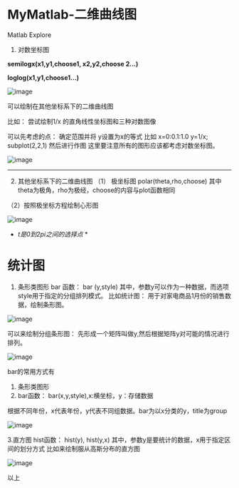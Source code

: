 # MyMatlab-二维曲线图
Matlab Explore 
1. 对数坐标图

**semilogx(x1,y1,choose1, x2,y2,choose 2...)**
  
  **loglog(x1,y1,choose1...)**

![image](https://user-images.githubusercontent.com/81022107/155873215-d14a88de-2b06-4ec1-81a3-121fdb3f2a20.png)

可以绘制在其他坐标系下的二维曲线图

比如： 尝试绘制1/x 的直角线性坐标图和三种对数图像

可以先考虑的点： 确定范围并将 y设置为x的等式
比如 x=0:0.1:1.0
y=1/x;
subplot(2,2,1)
然后进行作图 
这里要注意所有的图形应该都考虑对数坐标图。

![image](https://user-images.githubusercontent.com/81022107/156838497-90f71823-dddf-494e-92c0-3ab305dbeeaa.png)

---


2. 其他坐标系下的二维曲线图
（1） 极坐标图 polar(theta,rho,choose)
其中 theta为极角，rho为极经，choose的内容与plot函数相同

（2）按照极坐标方程绘制心形图

![image](https://user-images.githubusercontent.com/81022107/156839108-72bb7cd3-ec11-45c9-8c91-5eabc51be21f.png)

* *t是0到2pi之间的选择点* *



# 统计图
1. 条形类图形
bar 函数： bar (y,style)
其中，参数y可以作为一种数据，而选项style用于指定的分组排列模式。
比如统计图： 用于对家电商品1月份的销售数据，绘制条形图。

![image](https://user-images.githubusercontent.com/81022107/156941178-d29ef194-3ff6-4c09-baa1-763111f48b1d.png)

可以来绘制分组条形图：
先形成一个矩阵叫做y,然后根据矩阵y对可能的情况进行排列。

![image](https://user-images.githubusercontent.com/81022107/156942440-b6315caa-4a55-4c01-a52e-89162b33806e.png)

bar的常用方式有
1. 条形类图形
2. bar函数： bar(x,y,style),x:横坐标，y：存储数据

根据不同年份，x代表年份，y代表不同组数据。bar为以x分类的y，title为group

![image](https://user-images.githubusercontent.com/81022107/156942587-32b57301-2372-432a-8178-17d55173302f.png)

3.直方图
hist函数： 
hist(y), hist(y,x)
其中，参数y是要统计的数据，x用于指定区间的划分方式
比如来绘制服从高斯分布的直方图

![image](https://user-images.githubusercontent.com/81022107/157329037-5098e918-b4bd-402d-84ee-a7ddd7557f6a.png)

以上




